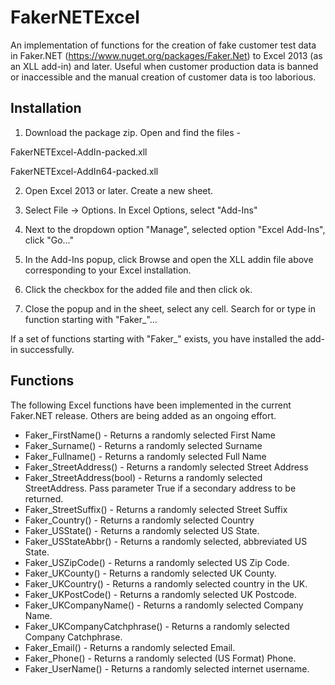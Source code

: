 # FakerNETExcel
An implementation of functions for the creation of fake customer test data in Faker.NET (https://www.nuget.org/packages/Faker.Net) to Excel 2013 (as an XLL add-in) and later. Useful when customer production data is banned or inaccessible and the manual creation of customer data is too laborious.

<h2>Installation</h2>

1) Download the package zip. Open and find the files -

FakerNETExcel-AddIn-packed.xll

FakerNETExcel-AddIn64-packed.xll

2) Open Excel 2013 or later. Create a new sheet.

3) Select File -> Options. In Excel Options, select "Add-Ins"

4) Next to the dropdown option "Manage", selected option "Excel Add-Ins", click "Go..."

5) In the Add-Ins popup, click Browse and open the XLL addin file above corresponding to your Excel installation.

6) Click the checkbox for the added file and then click ok.

7) Close the popup and in the sheet, select any cell. Search for or type in function starting with "Faker_"...

If a set of functions starting with "Faker_" exists, you have installed the add-in successfully.

<h2>Functions</h2>

The following Excel functions have been implemented in the current Faker.NET release. Others are being added as an ongoing effort.

<ul>
<li>Faker_FirstName() - Returns a randomly selected First Name</li>
<li>Faker_Surname() - Returns a randomly selected Surname</li>
<li>Faker_Fullname() - Returns a randomly selected Full Name</li>
<li>Faker_StreetAddress() - Returns a randomly selected Street Address</li>
<li>Faker_StreetAddress(bool) - Returns a randomly selected StreetAddress. Pass parameter True if a secondary address to be returned.</li>
<li>Faker_StreetSuffix() - Returns a randomly selected Street Suffix</li>
<li>Faker_Country() - Returns a randomly selected Country</li>
<li>Faker_USState() - Returns a randomly selected US State.</li>
<li>Faker_USStateAbbr() - Returns a randomly selected, abbreviated US State.</li>
<li>Faker_USZipCode() - Returns a randomly selected US Zip Code.</li>
<li>Faker_UKCounty() - Returns a randomly selected UK County.</li>
<li>Faker_UKCountry() - Returns a randomly selected country in the UK.</li>
<li>Faker_UKPostCode() - Returns a randomly selected UK Postcode.</li>
<li>Faker_UKCompanyName() - Returns a randomly selected Company Name.</li>
<li>Faker_UKCompanyCatchphrase() - Returns a randomly selected Company Catchphrase.</li>
<li>Faker_Email() - Returns a randomly selected Email.</li>
<li>Faker_Phone() - Returns a randomly selected (US Format) Phone.</li>
<li>Faker_UserName() - Returns a randomly selected internet username.</li>
</ul>


